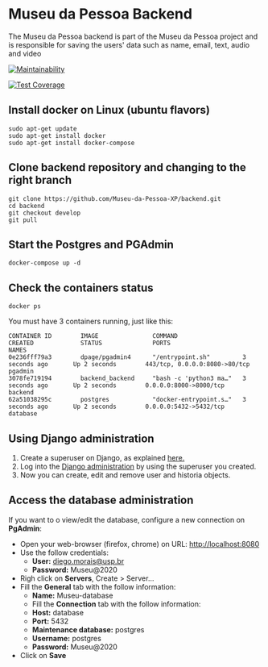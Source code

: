 # Museu da Pessoa Backend 

The Museu da Pessoa backend is part of the Museu da Pessoa project and is responsible for saving the users' data such as name, email, text, audio and video

[![Maintainability](https://api.codeclimate.com/v1/badges/4be19c9ecfaea10318d0/maintainability)](https://codeclimate.com/github/Museu-da-Pessoa-XP/backend/maintainability)

[![Test Coverage](https://api.codeclimate.com/v1/badges/4be19c9ecfaea10318d0/test_coverage)](https://codeclimate.com/github/Museu-da-Pessoa-XP/backend/test_coverage)

## Install docker on Linux (ubuntu flavors)
```shell
sudo apt-get update
sudo apt-get install docker
sudo apt-get install docker-compose
```
## Clone backend repository and changing to the right branch
```shell
git clone https://github.com/Museu-da-Pessoa-XP/backend.git
cd backend
git checkout develop
git pull
```

## Start the Postgres and PGAdmin
```shell
docker-compose up -d
```

## Check the containers status
```shell
docker ps
```
You must have 3 containers running, just like this:
```shell
CONTAINER ID        IMAGE               COMMAND                  CREATED             STATUS              PORTS                           NAMES
0e236fff79a3        dpage/pgadmin4      "/entrypoint.sh"         3 seconds ago       Up 2 seconds        443/tcp, 0.0.0.0:8080->80/tcp   pgadmin
3078fe719194        backend_backend     "bash -c 'python3 ma…"   3 seconds ago       Up 2 seconds        0.0.0.0:8000->8000/tcp          backend
62a51038295c        postgres            "docker-entrypoint.s…"   3 seconds ago       Up 2 seconds        0.0.0.0:5432->5432/tcp          database
```

## Using Django administration
1. Create a superuser on Django, as explained [here.](https://docs.djangoproject.com/en/1.8/intro/tutorial02/#creating-an-admin-user)
2. Log into the [Django administration](http://127.0.0.1:8000/admin/login/?next=/admin/) by using the superuser you created.  
3. Now you can create, edit and remove user and historia objects.  


## Access the database administration
<p>If you want to o view/edit the database, configure a new connection on <b>PgAdmin</b>:</p>

- Open your web-browser (firefox, chrome) on URL: <a href="http://localhost:8080">http://localhost:8080</a>
- Use the follow credentials:
  - <b>User:</b> diego.morais@usp.br
  - <b>Password:</b> Museu@2020 
- Righ click on <b>Servers</b>, Create > Server...
- Fill the <b>General</b> tab with the follow information:
  - <b>Name:</b> Museu-database
  - Fill the <b>Connection</b> tab with the follow information:
  - <b>Host:</b> database
  - <b>Port:</b> 5432
  - <b>Maintenance database:</b> postgres
  - <b>Username:</b> postgres
  - <b>Password:</b> Museu@2020
- Click on <b>Save</b>

